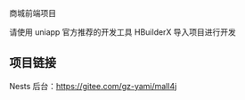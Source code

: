 商城前端项目

请使用 uniapp 官方推荐的开发工具 HBuilderX 导入项目进行开发

## 项目链接

Nests 后台：https://gitee.com/gz-yami/mall4j

